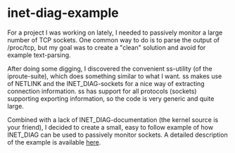 inet-diag-example
=================

For a project I was working on lately, I needed to passively monitor a large
number of TCP sockets. One common way to do is to parse the output of /proc/tcp,
but my goal was to create a "clean" solution and avoid for example text-parsing.

After doing some digging, I discovered the convenient ss-utility (of the
iproute-suite), which does something similar to what I want. ss makes use of
NETLINK and the INET\_DIAG-sockets for a nice way of extracting connection
information. ss has support for all protocols (sockets) supporting exporting
information, so the code is very generic and quite large.

Combined with a lack of INET\_DIAG-documentation (the kernel source is your
friend), I decided to create a small, easy to follow example of how INET\_DIAG
can be used to passively monitor sockets. A detailed description of the example
is available
[here](http://kristrev.github.io/2013/07/26/passive-monitoring-of-sockets-on-linux/).
